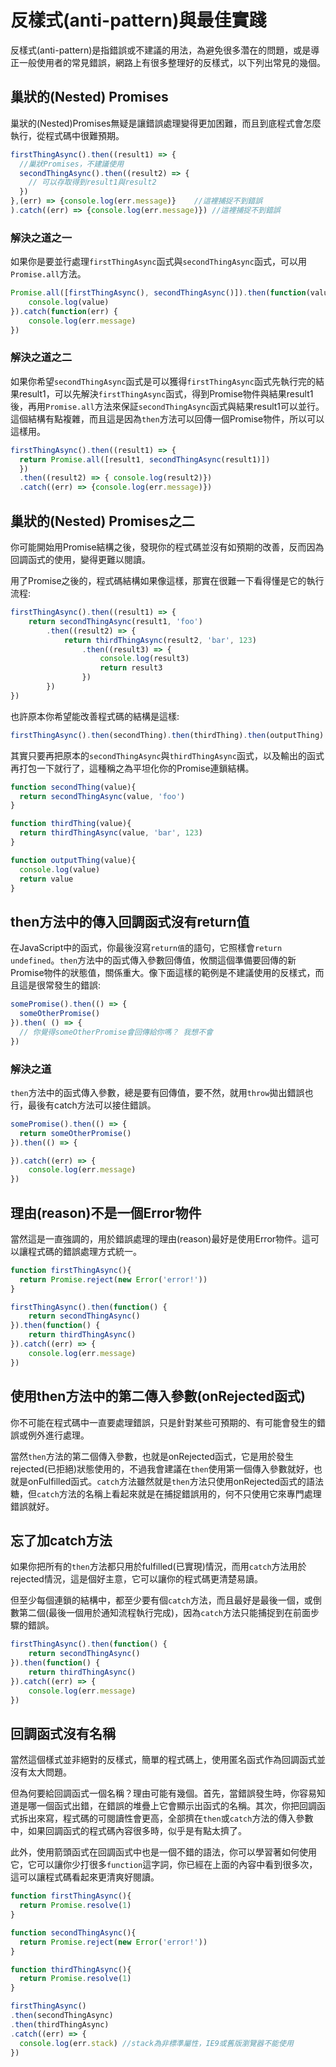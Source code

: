 # 反樣式(anti-pattern)與最佳實踐

反樣式(anti-pattern)是指錯誤或不建議的用法，為避免很多濳在的問題，或是導正一般使用者的常見錯誤，網路上有很多整理好的反樣式，以下列出常見的幾個。

## 巢狀的(Nested) Promises

巢狀的(Nested)Promises無疑是讓錯誤處理變得更加困難，而且到底程式會怎麼執行，從程式碼中很難預期。

```js
firstThingAsync().then((result1) => {
  //巢狀Promises，不建議使用
  secondThingAsync().then((result2) => {
    // 可以存取得到result1與result2
  })
},(err) => {console.log(err.message)}    //這裡捕捉不到錯誤
).catch((err) => {console.log(err.message)}) //這裡捕捉不到錯誤
```

### 解決之道之一

如果你是要並行處理`firstThingAsync`函式與`secondThingAsync`函式，可以用`Promise.all`方法。

```js
Promise.all([firstThingAsync(), secondThingAsync()]).then(function(value) {
    console.log(value)
}).catch(function(err) {
    console.log(err.message)
})
```

### 解決之道之二

如果你希望`secondThingAsync`函式是可以獲得`firstThingAsync`函式先執行完的結果result1，可以先解決`firstThingAsync`函式，得到Promise物件與結果result1後，再用`Promise.all`方法來保証`secondThingAsync`函式與結果result1可以並行。這個結構有點複雜，而且這是因為`then`方法可以回傳一個Promise物件，所以可以這樣用。

```js
firstThingAsync().then((result1) => {
  return Promise.all([result1, secondThingAsync(result1)])
  })
  .then((result2) => { console.log(result2)})
  .catch((err) => {console.log(err.message)})
```

## 巢狀的(Nested) Promises之二

你可能開始用Promise結構之後，發現你的程式碼並沒有如預期的改善，反而因為回調函式的使用，變得更難以閱讀。

用了Promise之後的，程式碼結構如果像這樣，那實在很難一下看得懂是它的執行流程:

```js
firstThingAsync().then((result1) => {
    return secondThingAsync(result1, 'foo')
        .then((result2) => {
            return thirdThingAsync(result2, 'bar', 123)
                .then((result3) => {
                    console.log(result3)
                    return result3
                })
        })
})
```

也許原本你希望能改善程式碼的結構是這樣:

```js
firstThingAsync().then(secondThing).then(thirdThing).then(outputThing)
```

其實只要再把原本的`secondThingAsync`與`thirdThingAsync`函式，以及輸出的函式再打包一下就行了，這種稱之為平坦化你的Promise連鎖結構。

```js
function secondThing(value){
  return secondThingAsync(value, 'foo')
}

function thirdThing(value){
  return thirdThingAsync(value, 'bar', 123)
}

function outputThing(value){
  console.log(value)
  return value
}
```

## then方法中的傳入回調函式沒有return值

在JavaScript中的函式，你最後沒寫`return值`的語句，它照樣會`return undefined`。`then`方法中的函式傳入參數回傳值，攸關這個準備要回傳的新Promise物件的狀態值，關係重大。像下面這樣的範例是不建議使用的反樣式，而且這是很常發生的錯誤:

```js
somePromise().then(() => {
  someOtherPromise()
}).then( () => {
  // 你覺得someOtherPromise會回傳給你嗎？ 我想不會
})
```

### 解決之道

`then`方法中的函式傳入參數，總是要有回傳值，要不然，就用`throw`拋出錯誤也行，最後有catch方法可以接住錯誤。

```js
somePromise().then(() => {
  return someOtherPromise()
}).then(() => {

}).catch((err) => {
    console.log(err.message)
})
```

## 理由(reason)不是一個Error物件

當然這是一直強調的，用於錯誤處理的理由(reason)最好是使用Error物件。這可以讓程式碼的錯誤處理方式統一。

```js
function firstThingAsync(){
  return Promise.reject(new Error('error!'))
}

firstThingAsync().then(function() {
    return secondThingAsync()
}).then(function() {
    return thirdThingAsync()
}).catch((err) => {
    console.log(err.message)
})
```

## 使用then方法中的第二傳入參數(onRejected函式)

你不可能在程式碼中一直要處理錯誤，只是針對某些可預期的、有可能會發生的錯誤或例外進行處理。

當然`then`方法的第二個傳入參數，也就是onRejected函式，它是用於發生rejected(已拒絕)狀態使用的，不過我會建議在`then`使用第一個傳入參數就好，也就是onFulfilled函式。`catch`方法雖然就是`then`方法只使用onRejected函式的語法糖，但`catch`方法的名稱上看起來就是在捕捉錯誤用的，何不只使用它來專門處理錯誤就好。

## 忘了加catch方法

如果你把所有的`then`方法都只用於fulfilled(已實現)情況，而用`catch`方法用於rejected情況，這是個好主意，它可以讓你的程式碼更清楚易讀。

但至少每個連鎖的結構中，都至少要有個`catch`方法，而且最好是最後一個，或倒數第二個(最後一個用於通知流程執行完成)，因為`catch`方法只能捕捉到在前面步驟的錯誤。

```js
firstThingAsync().then(function() {
    return secondThingAsync()
}).then(function() {
    return thirdThingAsync()
}).catch((err) => {
    console.log(err.message)
})
```

## 回調函式沒有名稱

當然這個樣式並非絕對的反樣式，簡單的程式碼上，使用匿名函式作為回調函式並沒有太大問題。

但為何要給回調函式一個名稱？理由可能有幾個。首先，當錯誤發生時，你容易知道是哪一個函式出錯，在錯誤的堆疊上它會顯示出函式的名稱。其次，你把回調函式拆出來寫，程式碼的可閱讀性會更高，全部擠在`then`或`catch`方法的傳入參數中，如果回調函式的程式碼內容很多時，似乎是有點太擠了。

此外，使用箭頭函式在回調函式中也是一個不錯的語法，你可以學習著如何使用它，它可以讓你少打很多`function`這字詞，你已經在上面的內容中看到很多次，這可以讓程式碼看起來更清爽好閱讀。

```js
function firstThingAsync(){
  return Promise.resolve(1)
}

function secondThingAsync(){
  return Promise.reject(new Error('error!'))
}

function thirdThingAsync(){
  return Promise.resolve(1)
}

firstThingAsync()
.then(secondThingAsync)
.then(thirdThingAsync)
.catch((err) => {
  console.log(err.stack) //stack為非標準屬性，IE9或舊版瀏覽器不能使用
})
```
